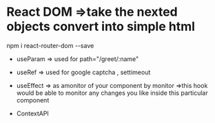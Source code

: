 # React DOM =>take the nexted objects convert into simple html

npm i react-router-dom --save

- useParam => used for path="/greet/:name"

- useRef => used for google captcha , settimeout

- useEffect => as amonitor of your component by monitor =>this hook would be able to monitor any changes you like inside this particular component

- ContextAPI
